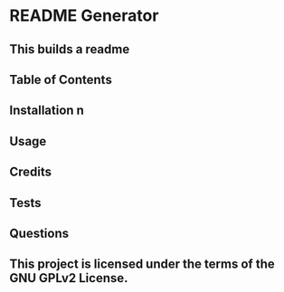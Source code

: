 # README Generator 

## This builds a readme 

## Table of Contents 

## Installation n
## Usage 

## Credits 

## Tests 

## Questions 

## This project is licensed under the terms of the GNU GPLv2 License. 

